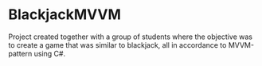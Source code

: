 # BlackjackMVVM


Project created together with a group of students where the objective was to create a game that was similar to blackjack, all in accordance to MVVM-pattern using C#.
